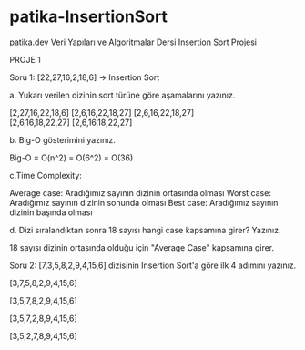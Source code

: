 # patika-InsertionSort
patika.dev Veri Yapıları ve Algoritmalar Dersi Insertion Sort Projesi


PROJE 1

Soru 1: [22,27,16,2,18,6] -> Insertion Sort

a. Yukarı verilen dizinin sort türüne göre aşamalarını yazınız.

[2,27,16,22,18,6]
[2,6,16,22,18,27]
[2,6,16,22,18,27]  
[2,6,16,18,22,27]
[2,6,16,18,22,27] 

b. Big-O gösterimini yazınız.

Big-O = O(n^2) = O(6^2) = O(36)

c.Time Complexity:

Average case: Aradığımız sayının dizinin ortasında olması
Worst case: Aradığımız sayının dizinin sonunda olması
Best case: Aradığımız sayının dizinin başında olması

d. Dizi sıralandıktan sonra 18 sayısı hangi case kapsamına girer? Yazınız.

18 sayısı dizinin ortasında olduğu için "Average Case" kapsamına girer.

Soru 2: [7,3,5,8,2,9,4,15,6] dizisinin Insertion Sort'a göre ilk 4 adımını yazınız.

[3,7,5,8,2,9,4,15,6]

[3,5,7,8,2,9,4,15,6]

[3,5,7,2,8,9,4,15,6]

[3,5,2,7,8,9,4,15,6]

